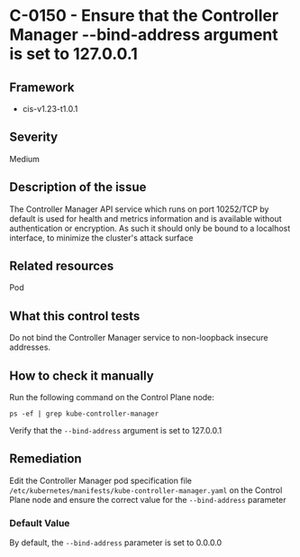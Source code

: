 # C-0150 - Ensure that the Controller Manager --bind-address argument is set to 127.0.0.1

## Framework
* cis-v1.23-t1.0.1
 
## Severity
Medium

## Description of the issue
The Controller Manager API service which runs on port 10252/TCP by default is used for health and metrics information and is available without authentication or encryption. As such it should only be bound to a localhost interface, to minimize the cluster's attack surface
 
## Related resources
Pod
 
## What this control tests 
Do not bind the Controller Manager service to non-loopback insecure addresses.
 
## How to check it manually 
Run the following command on the Control Plane node:

 
```
ps -ef | grep kube-controller-manager

```
 Verify that the `--bind-address` argument is set to 127.0.0.1
 
## Remediation
Edit the Controller Manager pod specification file `/etc/kubernetes/manifests/kube-controller-manager.yaml` on the Control Plane node and ensure the correct value for the `--bind-address` parameter
 
### Default Value
By default, the `--bind-address` parameter is set to 0.0.0.0
 
